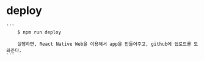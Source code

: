 
# deploy

    ```
        $ npm run deploy

        실행하면, React Native Web을 이용해서 app을 만들어주고, github에 업로드를 도와준다.
    ```

